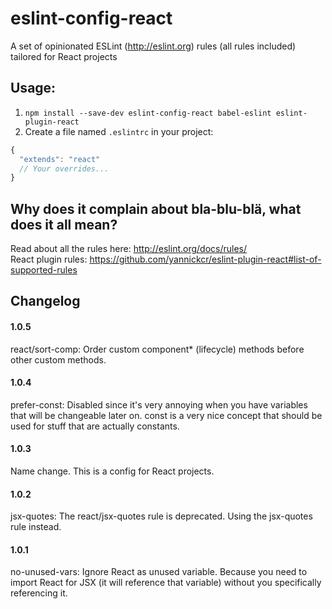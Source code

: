 # eslint-config-react
A set of opinionated ESLint (http://eslint.org) rules (all rules included) tailored for React projects

## Usage:
1. `npm install --save-dev eslint-config-react babel-eslint eslint-plugin-react`
2. Create a file named `.eslintrc` in your project:
```js
{
  "extends": "react"
  // Your overrides...
}
```

## Why does it complain about bla-blu-blä, what does it all mean?
Read about all the rules here: http://eslint.org/docs/rules/  
React plugin rules: https://github.com/yannickcr/eslint-plugin-react#list-of-supported-rules

## Changelog
#### 1.0.5
react/sort-comp: Order custom component* (lifecycle) methods before other custom methods.
#### 1.0.4
prefer-const: Disabled since it's very annoying when you have variables that will be changeable later on. const is a very nice concept that should be used for stuff that are actually constants.
#### 1.0.3
Name change. This is a config for React projects.
#### 1.0.2
jsx-quotes: The react/jsx-quotes rule is deprecated. Using the jsx-quotes rule instead.
#### 1.0.1
no-unused-vars: Ignore React as unused variable. Because you need to import React for JSX (it will reference that variable) without you specifically referencing it.
